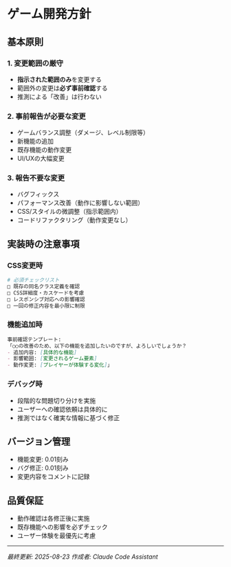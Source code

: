 # ゲーム開発方針

## 基本原則

### 1. 変更範囲の厳守
- **指示された範囲のみ**を変更する
- 範囲外の変更は**必ず事前確認**する
- 推測による「改善」は行わない

### 2. 事前報告が必要な変更
- ゲームバランス調整（ダメージ、レベル制限等）
- 新機能の追加
- 既存機能の動作変更
- UI/UXの大幅変更

### 3. 報告不要な変更
- バグフィックス
- パフォーマンス改善（動作に影響しない範囲）
- CSS/スタイルの微調整（指示範囲内）
- コードリファクタリング（動作変更なし）

## 実装時の注意事項

### CSS変更時
```bash
# 必須チェックリスト
□ 既存の同名クラス定義を確認
□ CSS詳細度・カスケードを考慮  
□ レスポンシブ対応への影響確認
□ 一回の修正内容を最小限に制限
```

### 機能追加時
```markdown  
事前確認テンプレート:
「○○の改善のため、以下の機能を追加したいのですが、よろしいでしょうか？
- 追加内容: [具体的な機能]
- 影響範囲: [変更されるゲーム要素]
- 動作変更: [プレイヤーが体験する変化]」
```

### デバッグ時
- 段階的な問題切り分けを実施
- ユーザーへの確認依頼は具体的に
- 推測ではなく確実な情報に基づく修正

## バージョン管理
- 機能変更: 0.01刻み
- バグ修正: 0.01刻み
- 変更内容をコメントに記録

## 品質保証
- 動作確認は各修正後に実施
- 既存機能への影響を必ずチェック
- ユーザー体験を最優先に考慮

---
*最終更新: 2025-08-23*
*作成者: Claude Code Assistant*